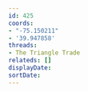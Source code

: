 ```yaml
---
id: 425
coords:
- "-75.150211"
- '39.947858'
threads:
- The Triangle Trade
relateds: []
displayDate: 
sortDate: 
---
```

